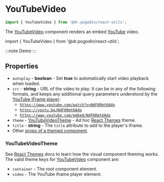 # YouTubeVideo
```jsx
import { YouTubeVideo } from '@dr.pogodin/react-utils';
```
The [YouTubeVideo] component renders an embed [YouTube] video.

import { YouTubeVideo } from '@dr.pogodin/react-utils';

:::note Demo
<YouTubeVideo src="https://youtu.be/NdF6Rmt6Ado" />
:::

## Properties
- `autoplay` - **boolean** - Set **true** to automatically start video playback
  when loaded.
- `src` - **string** - URL of the video to play. It can be in any of
  the following formats, and keeps any additional query parameters understood
  by the [YouTube IFrame player](https://developers.google.com/youtube/iframe_api_reference):
  - [`https://www.youtube.com/watch?v=NdF6Rmt6Ado`](https://www.youtube.com/watch?v=NdF6Rmt6Ado)
  - [`https://youtu.be/NdF6Rmt6Ado`](https://youtu.be/NdF6Rmt6Ado)
  - [`https://www.youtube.com/embed/NdF6Rmt6Ado`](https://www.youtube.com/embed/NdF6Rmt6Ado)
- `theme` - [YouTubeVideoTheme] - _Ad hoc_ [React Themes] theme.
- `title` - **string** - The `title` attribute to add to the player's iframe.
- Other [props of a themed component](https://www.npmjs.com/package/@dr.pogodin/react-themes#themed-component-properties).

### YouTubeVideoTheme
See [React Themes] docs to learn how the visual component theming works.
The valid theme keys for [YouTubeVideo] component are:
- `container` - The root component element.
- `video` - The YouTube iframe player element.

[React Themes]: https://dr.pogodin.studio/docs/react-themes
[YouTube]: https://www.youtube.com
[YouTubeVideo]: /docs/api/components/youtubevideo
[YouTubeVideoTheme]: #youtubevideotheme
